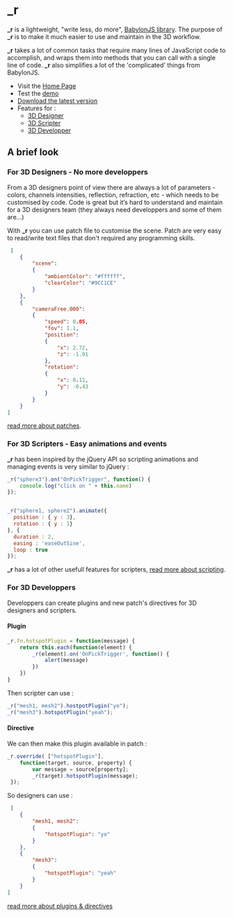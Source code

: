 # _r
**\_r** is a lightweight, "write less, do more", [BabylonJS library](https://www.babylonjs.com/). The purpose of **\_r** is to make it much easier to use and maintain in the 3D workflow.

**\_r** takes a lot of common tasks that require many lines of JavaScript code to accomplish, and wraps them into methods that you can call with a single line of code. **\_r** also simplifies a lot of the 'complicated' things from BabylonJS.

* Visit  the [Home Page](https://axeon-software.github.io/babylon-runtime/)
* Test the [demo](https://axeon-software.github.io/babylon-runtime/)
* [Download the latest version]()
* Features for :
    * [3D Designer](https://axeon-software.github.io/babylon-runtime/)
    * [3D Scripter](https://axeon-software.github.io/babylon-runtime/)
    * [3D Developper](https://axeon-software.github.io/babylon-runtime/)
    
## A brief look

### For 3D Designers - No more developpers

From a 3D designers point of view there are always a lot of parameters -  colors, channels intensities, reflection, refraction, etc - which needs to be customised by code. 
Code is great but it’s hard to understand and maintain for a 3D designers team (they always need developpers and some of them are...)

With **\_r** you can use patch file to customise the scene. Patch are very easy to read/write text files that don't required any programming skills.

```json
 [
    {
        "scene":
        {
            "ambientColor": "#ffffff",
            "clearColor": "#9CC1CE"
        }
    },
    {
        "cameraFree.000":
        {
            "speed": 0.05,
            "fov": 1.1,
            "position":
            {
                "x": 2.72,
                "z": -1.91
            },
            "rotation":
            {
                "x": 0.11,
                "y": -0.43
            }
        }
    }
]
```
[read more about patches](https://axeon-software.github.io/babylon-runtime/).

### For 3D Scripters - Easy animations and events

**\_r** has been inspired by the jQuery API so scripting animations and managing events is very similar to jQuery :

```js
_r("sphere3").on("OnPickTrigger", function() {
    console.log("click on " + this.name)
});


_r("sphere1, sphere2").animate({
  position : { y : 3},
  rotation : { y : 1}
}, {
  duration : 2, 
  easing : 'easeOutSine', 
  loop : true 
});
```

**\_r** has a lot of other usefull features for scripters, [read more about scripting](https://axeon-software.github.io/babylon-runtime/).

### For 3D Developpers

Developpers can create plugins and new patch's directives for 3D designers and scripters.

#### Plugin
```js
_r.fn.hotspotPlugin = function(message) {
    return this.each(function(element) {
        _r(element).on('OnPickTrigger', function() {
            alert(message)
        })
    })
}
```
Then scripter can use :
```js
_r("mesh1, mesh2").hostpotPlugin("yo");
_r("mesh3").hotspotPlugin("yeah");
```

#### Directive 

We can then make this plugin available in patch  :
```js
_r.override( ["hotspotPlugin"],
    function(target, source, property) {
        var message = source[property];
        _r(target).hotspotPlugin(message);
 });
```
So designers can use :
```json
 [
    {
        "mesh1, mesh2":
        {
            "hotspotPlugin": "yo"
        }
    },
    {
        "mesh3":
        {
            "hotspotPlugin": "yeah"
        }
    }
]
```
[read more about plugins & directives](https://axeon-software.github.io/babylon-runtime/)